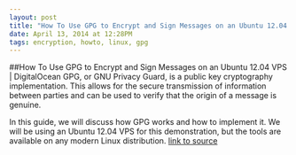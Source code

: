 ```yaml
---
layout: post
title: "How To Use GPG to Encrypt and Sign Messages on an Ubuntu 12.04 VPS | DigitalOcean"
date: April 13, 2014 at 12:28PM
tags: encryption, howto, linux, gpg
---
```

##How To Use GPG to Encrypt and Sign Messages on an Ubuntu 12.04 VPS | DigitalOcean
GPG, or GNU Privacy Guard, is a public key cryptography implementation. This allows for the secure transmission of information between parties and can be used to verify that the origin of a message is genuine.

In this guide, we will discuss how GPG works and how to implement it. We will be using an Ubuntu 12.04 VPS for this demonstration, but the tools are available on any modern Linux distribution.
[link to source](http://ift.tt/1nUpQ6Z) 
